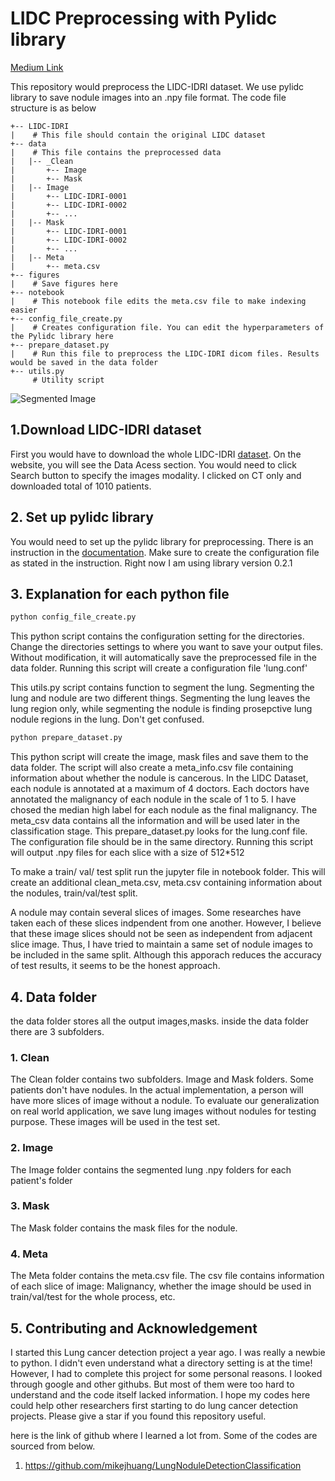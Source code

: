 # LIDC Preprocessing with Pylidc library
[Medium Link](https://medium.com/@jaeho3690/how-to-start-your-very-first-lung-cancer-detection-project-using-python-part-1-3ab490964aae)

This repository would preprocess the LIDC-IDRI dataset. We use pylidc library to save nodule images into an .npy file format.
The code file structure is as below

```
+-- LIDC-IDRI
|    # This file should contain the original LIDC dataset
+-- data
|    # This file contains the preprocessed data
|   |-- _Clean
|       +-- Image
|       +-- Mask
|   |-- Image
|       +-- LIDC-IDRI-0001
|       +-- LIDC-IDRI-0002
|       +-- ...
|   |-- Mask
|       +-- LIDC-IDRI-0001
|       +-- LIDC-IDRI-0002
|       +-- ...
|   |-- Meta
|       +-- meta.csv
+-- figures
|    # Save figures here
+-- notebook
|    # This notebook file edits the meta.csv file to make indexing easier
+-- config_file_create.py
|    # Creates configuration file. You can edit the hyperparameters of the Pylidc library here
+-- prepare_dataset.py
|    # Run this file to preprocess the LIDC-IDRI dicom files. Results would be saved in the data folder
+-- utils.py
     # Utility script

```
![Segmented Image](/figures/output_segment.png)
## 1.Download LIDC-IDRI dataset
First you would have to download the whole LIDC-IDRI [dataset](https://wiki.cancerimagingarchive.net/display/Public/LIDC-IDRI).
On the website, you will see the Data Acess section. You would need to click Search button to specify the images modality.
I clicked on CT only and downloaded total of 1010 patients.

## 2. Set up pylidc library
You would need to set up the pylidc library for preprocessing. There is an instruction in the [documentation](https://pylidc.github.io/install.html).
Make sure to create the configuration file as stated in the instruction. Right now I am using library version 0.2.1

## 3. Explanation for each python file
```bash
python config_file_create.py
```
This python script contains the configuration setting for the directories. Change the directories settings to where you want to save your output files. Without modification, it will automatically save the preprocessed file in the data folder.
Running this script will create a configuration file 'lung.conf'

This utils.py script contains function to segment the lung. Segmenting the lung and nodule are two different things. Segmenting the lung leaves the lung region only, while segmenting the nodule is finding prosepctive lung nodule regions in the lung. Don't get confused. 

```bash
python prepare_dataset.py
```
This python script will create the image, mask files and save them to the data folder. The script will also create a meta_info.csv file containing information about whether the nodule is
cancerous. In the LIDC Dataset, each nodule is annotated at a maximum of 4 doctors. Each doctors have annotated the malignancy of each nodule in the scale of 1 to 5. 
I have chosed the median high label for each nodule as the final malignancy. The meta_csv data contains all the information and will be used later in the classification stage.
This prepare_dataset.py looks for the lung.conf file. The configuration file should be in the same directory. Running this script will output .npy files for each slice with a size of 512*512

To make a train/ val/ test split run the jupyter file in notebook folder. This will create an additional clean_meta.csv, meta.csv containing information about the nodules, train/val/test split.

A nodule may contain several slices of images. Some researches have taken each of these slices indpendent from one another. 
However, I believe that these image slices should not be seen as independent from adjacent slice image. 
Thus, I have tried to maintain a same set of nodule images to be included in the same split. Although this apporach reduces the accuracy of test results, it seems to be the honest approach.



## 4. Data folder
the data folder stores all the output images,masks.
inside the data folder there are 3 subfolders. 

### 1. Clean

The Clean folder contains two subfolders. Image and Mask folders.
Some patients don't have nodules. In the actual implementation, a person will have more slices of image without a nodule. To evaluate our generalization on real world application, we save lung images without nodules for testing purpose.
These images will be used in the test set.

### 2. Image

The Image folder contains the segmented lung .npy folders for each patient's folder

### 3. Mask

The Mask folder contains the mask files for the nodule.

### 4. Meta

The Meta folder contains the meta.csv file. The csv file contains information of each slice of image: Malignancy, whether the image should be used in train/val/test for the whole process, etc.


## 5. Contributing and Acknowledgement
I started this Lung cancer detection project a year ago. I was really a newbie to python. I didn't even understand what a directory setting is at the time! However, I had to complete this project
for some personal reasons. I looked through google and other githubs. But most of them were too hard to understand and the code itself lacked information. I hope my codes here could help
other researchers first starting to do lung cancer detection projects. Please give a star if you found this repository useful.

here is the link of github where I learned a lot from. Some of the codes are sourced from below.
1. https://github.com/mikejhuang/LungNoduleDetectionClassification

